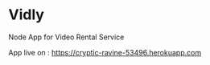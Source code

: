 # Vidly
Node App for Video Rental Service

App live on : https://cryptic-ravine-53496.herokuapp.com


